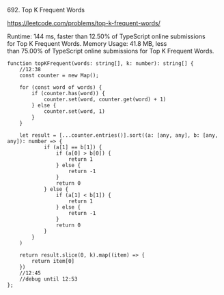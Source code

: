 692. Top K Frequent Words


https://leetcode.com/problems/top-k-frequent-words/



Runtime: 144 ms, faster than 12.50% of TypeScript online submissions for Top K Frequent Words.
Memory Usage: 41.8 MB, less than 75.00% of TypeScript online submissions for Top K Frequent Words.



```
function topKFrequent(words: string[], k: number): string[] {
    //12:38
    const counter = new Map();

    for (const word of words) {
        if (counter.has(word)) {
            counter.set(word, counter.get(word) + 1)
        } else {
            counter.set(word, 1)
        }
    }

    let result = [...counter.entries()].sort((a: [any, any], b: [any, any]): number => {
            if (a[1] == b[1]) {
                if (a[0] > b[0]) {
                    return 1
                } else {
                    return -1
                }
                return 0
            } else {
                if (a[1] < b[1]) {
                    return 1
                } else {
                    return -1
                }
                return 0
            }
        }
    )
    
    return result.slice(0, k).map((item) => {
        return item[0]
    })
    //12:45
    //debug until 12:53
};
```
